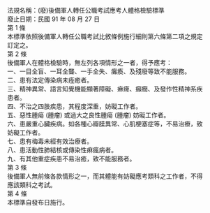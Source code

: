 法規名稱：(廢)後備軍人轉任公職考試應考人體格檢驗標準  
廢止日期：民國 91 年 08 月 27 日  
第 1 條  
本標準依照後備軍人轉任公職考試比敘條例施行細則第六條第二項之規定  
訂定之。  
第 2 條  
後備軍人在體格檢驗時，無左列各項情形之一者，得予應考：  
一、一目全盲、一耳全聾、一手全失、癱瘓、及殘廢等致不能服務。  
二、患有法定傳染病未痊癒者。  
三、精神異常、語言知覺機能顯著障礙、痳痺、癲癇、及發作性精神系疾  
患者。  
四、不治之四肢疾患，其程度深重，妨礙工作者。  
五、惡性腫瘍 (腫瘤) 或過大之良性腫瘍 (腫瘤) 妨礙工作者。  
六、患嚴重心臟疾病。如各種心瓣膜異常、心肌梗塞症等，不易治療，致  
妨礙工作者。  
七、患有梅毒未經有效治療者。  
八、患活動性肺結核或傳染性痳瘋病者。  
九、有其他重症疾患不易治癒，致不能服務者。  
第 3 條  
後備軍人無前條各款情形之一，而其體能有妨礙應考類科之工作者，不得  
應該類科之考試。  
第 4 條  
本標準自發布日施行。  



